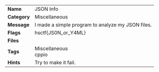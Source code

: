 <table>
  <tr>
    <td><strong>Name</strong></td>
    <td>JSON Info</td>
  </tr>
  <tr>
    <td><strong>Category</strong></td>
    <td>Miscellaneous</td>
  </tr>
  <tr>
    <td><strong>Message</strong></td>
    <td>I made a simple program to analyze my JSON files.</td>
  </tr>
  <tr>
    <td><strong>Flags</strong></td>
    <td>hsctf{JS0N_or_Y4ML}</td>
  </tr>
  <tr>
    <td><strong>Files</strong></td>
    <td></td>
  </tr>
  <tr>
    <td><strong>Tags</strong></td>
    <td>Miscellaneous<br>cppio</td>
  </tr>
  <tr>
    <td><strong>Hints</strong></td>
    <td>Try to make it fail.</td>
  </tr>
</table>
